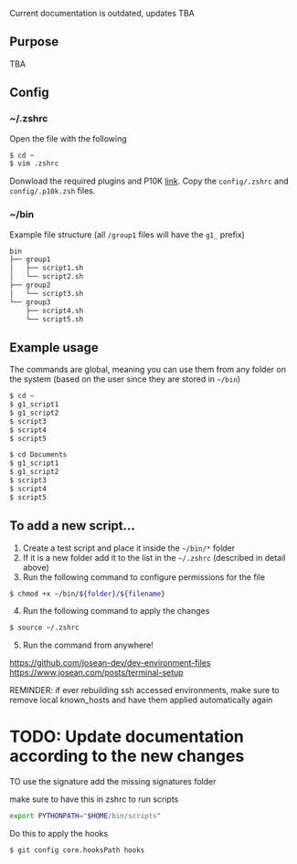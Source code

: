 Current documentation is outdated, updates TBA

## Purpose

TBA

## Config

### ~/.zshrc

Open the file with the following

```sh
$ cd ~
$ vim .zshrc
```

Donwload the required plugins and P10K [link](https://www.josean.com/posts/terminal-setup).
Copy the `config/.zshrc` and `config/.p10k.zsh` files.

### ~/bin

Example file structure (all `/group1` files will have the `g1_` prefix)

```sh
bin
├── group1
│   ├── script1.sh
│   └── script2.sh
├── group2
│   └── script3.sh
└── group3
    ├── script4.sh
    └── script5.sh
```

## Example usage

The commands are global, meaning you can use them from any folder on the system (based on the user since they are stored in `~/bin`)

```sh
$ cd ~
$ g1_script1
$ g1_script2
$ script3
$ script4
$ script5

$ cd Documents
$ g1_script1
$ g1_script2
$ script3
$ script4
$ script5
```

## To add a new script...

1. Create a test script and place it inside the `~/bin/*` folder
2. If it is a new folder add it to the list in the `~/.zshrc` (described in detail above)
3. Run the following command to configure permissions for the file

```sh
$ chmod +x ~/bin/${folder}/${filename}
```

4. Run the following command to apply the changes

```sh
$ source ~/.zshrc
```

5. Run the command from anywhere!

https://github.com/josean-dev/dev-environment-files
https://www.josean.com/posts/terminal-setup

REMINDER: if ever rebuilding ssh accessed environments, make sure to remove local known_hosts and have them applied automatically again

# TODO: Update documentation according to the new changes

TO use the signature add the missing signatures folder

make sure to have this in zshrc to run scripts

```sh
export PYTHONPATH="$HOME/bin/scripts"
```

Do this to apply the hooks

```sh
$ git config core.hooksPath hooks
```
